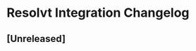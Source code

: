 <!-- Keep a Changelog guide -> https://keepachangelog.com -->

# Resolvt Integration Changelog

## [Unreleased]


